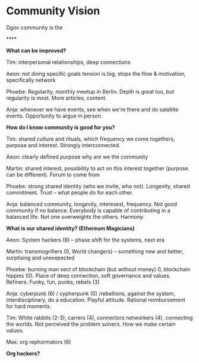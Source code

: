 # Community Vision

Dgov community is the 

\*\*\*\*

**What can be improved?**

Tim: interpersonal relationships, deep connections

Aeon: not doing specific goals tension is big, stops the flow & motivation, specifically network

Phoebe: Regularity, monthly meetup in Berlin. Depth is great too, but regularity is most. More articles, content.

Anja: whenever we have events, see when we're there and do satellite events. Opportunity to argue in person.

**How do I know community is good for you?**

Tim: shared culture and rituals, which frequency we come togethers, purpose and interest. Strongly interconnected.

Aeon: clearly defined purpose why are we the community

Martin: shared interest, possibility to act on this interest together \(purpose can be different\). Forum to come from

Phoebe: strong shared identity \(who we invite, who not\). Longevity, shared commitment. Trust – what people do for each other.

Anja: balanced community, longevity, interesest, frequency. Not good community if no balance. Everybody is capable of contributing in a balanced life. Not one overweights the others. Harmony.

**What is our shared identity? \(Ethereum Magicians\)**

Aeon: System hackers \(6\) – phase shift for the systems, next era

Martin: transmogrifiers \(0, World changers\) – something new and better, surptising and unexepected

Phoebe: burning man sect of blockchain \(but without money\) 0, blockchain hippies \(0\). Place of deep connection, soft governance and values. Refiners. Funky, fun, punks, rebels \(3\)

Anja: cyberpunk \(6\) / cypherpunk \(0\) /rebellions, against the system, interdisciplinary, do a education. Playful attitude. Rational reimbursement for hard moments.

Tim: White rabbits \(2-3\), carrers \(4\), connectors networkers \(4\), connecting the worlds. Not perceived the problem solvers. How we make certain values.

Max: org rephormators \(6\)

**Org hackers?**

